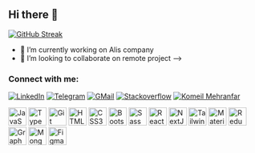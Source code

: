 ## Hi there 👋
[![GitHub Streak](https://github-readme-streak-stats.herokuapp.com?user=ali.arefi994&theme=meta-light&hide_border=true&sideLabels=5453EB&background=13%2CCAEBCA%2CCEE5EB&stroke=0E2514&ring=4765A0&fire=4867A2&currStreakNum=2A14EB&sideNums=2A14EB&currStreakLabel=2A14EB&dates=075103&border=EB5454&excludeDaysLabel=EB5454)](https://git.io/streak-stats)


- 🔭 I’m currently working on Alis company
- 👯 I’m looking to collaborate on remote project
-->
<h3 align="left">Connect with me:</h3>
<p dir="auto"><a href="https://www.linkedin.com/in/komeilmehranfar/" rel="nofollow"><img src="https://camo.githubusercontent.com/459a9dbb1b03d796255d7164ef4a34c045ae5e81d15784971bdea635fd43e604/68747470733a2f2f696d672e736869656c64732e696f2f62616467652f6c696e6b6564696e2d6630663066303f267374796c653d666f722d7468652d6261646765266c6f676f3d6c696e6b6564696e266c6f676f436f6c6f723d776869746526636f6c6f723d306537366138" alt="LinkedIn" data-canonical-src="https://img.shields.io/badge/linkedin-f0f0f0?&amp;style=for-the-badge&amp;logo=linkedin&amp;logoColor=white&amp;color=0e76a8" style="max-width: 100%;"></a>
<a href="https://t.me/komeil_mehranfar" rel="nofollow"><img src="https://camo.githubusercontent.com/48c819a5171b0dcb57efb39cc861b8c5474504c05ac785a2e0475a2699de2ec2/68747470733a2f2f696d672e736869656c64732e696f2f62616467652f74656c656772616d2d6630663066303f267374796c653d666f722d7468652d6261646765266c6f676f436f6c6f723d7768697465266c6f676f3d74656c656772616d" alt="Telegram" data-canonical-src="https://img.shields.io/badge/telegram-f0f0f0?&amp;style=for-the-badge&amp;logoColor=white&amp;logo=telegram" style="max-width: 100%;"></a>
<a href="mailto:komeil.mehranfar@gmail.com"><img src="https://camo.githubusercontent.com/a14b13afbadce7a19846624cd09a0d1d3878884853a83fd98a80a6a872c3e591/68747470733a2f2f696d672e736869656c64732e696f2f62616467652f676d61696c2d6630663066303f267374796c653d666f722d7468652d6261646765266c6f676f3d676d61696c266c6f676f436f6c6f723d776869746526636f6c6f723d656134333335" alt="GMail" data-canonical-src="https://img.shields.io/badge/gmail-f0f0f0?&amp;style=for-the-badge&amp;logo=gmail&amp;logoColor=white&amp;color=ea4335" style="max-width: 100%;"></a>
<a href="https://stackoverflow.com/users/10442533/komeil-mehranfar" rel="nofollow"><img src="https://camo.githubusercontent.com/9beef5d7f120a799e9bf3b7eb25b662495ec46cd6116ee72b7323d72c42dfad6/68747470733a2f2f696d672e736869656c64732e696f2f62616467652f737461636b6f766572666c6f772d2532334632383033322e7376673f267374796c653d666f722d7468652d6261646765266c6f676f3d737461636b6f766572666c6f77266c6f676f436f6c6f723d7768697465" alt="Stackoverflow" data-canonical-src="https://img.shields.io/badge/stackoverflow-%23F28032.svg?&amp;style=for-the-badge&amp;logo=stackoverflow&amp;logoColor=white" style="max-width: 100%;"></a>
<a href="https://komeilmehranfar.com" rel="nofollow"><img src="https://camo.githubusercontent.com/7e77574d0ffc9c426009e8e4f92e97771c9c4338624f7b153f180b1077d2cd84/68747470733a2f2f696d672e736869656c64732e696f2f62616467652f706572736f6e616c253230626c6f672d6630663066303f267374796c653d666f722d7468652d6261646765266c6f676f436f6c6f723d776869746526636f6c6f723d316131643234" alt="Komeil Mehranfar" data-canonical-src="https://img.shields.io/badge/personal%20blog-f0f0f0?&amp;style=for-the-badge&amp;logoColor=white&amp;color=1a1d24" style="max-width: 100%;"></a></p>
<p align="left" dir="auto">
<a href="https://developer.mozilla.org/en-US/docs/Web/JavaScript" rel="nofollow"><img src="https://raw.githubusercontent.com/danielcranney/readme-generator/main/public/icons/skills/javascript-colored.svg" width="36" height="36" alt="JavaScript" style="max-width: 100%;"></a>
<a href="https://www.typescriptlang.org/" rel="nofollow"><img src="https://raw.githubusercontent.com/danielcranney/readme-generator/main/public/icons/skills/typescript-colored.svg" width="36" height="36" alt="TypeScript" style="max-width: 100%;"></a>
<a href="https://git-scm.com/" rel="nofollow"><img src="https://raw.githubusercontent.com/danielcranney/readme-generator/main/public/icons/skills/git-colored.svg" width="36" height="36" alt="Git" style="max-width: 100%;"></a>
<a href="https://developer.mozilla.org/en-US/docs/Glossary/HTML5" rel="nofollow"><img src="https://raw.githubusercontent.com/danielcranney/readme-generator/main/public/icons/skills/html5-colored.svg" width="36" height="36" alt="HTML5" style="max-width: 100%;"></a>
<a href="https://www.w3.org/TR/CSS/#css" rel="nofollow"><img src="https://raw.githubusercontent.com/danielcranney/readme-generator/main/public/icons/skills/css3-colored.svg" width="36" height="36" alt="CSS3" style="max-width: 100%;"></a>
<a href="https://getbootstrap.com/" rel="nofollow"><img src="https://raw.githubusercontent.com/danielcranney/readme-generator/main/public/icons/skills/bootstrap-colored.svg" width="36" height="36" alt="Bootstrap" style="max-width: 100%;"></a>
<a href="https://sass-lang.com/" rel="nofollow"><img src="https://raw.githubusercontent.com/danielcranney/readme-generator/main/public/icons/skills/sass-colored.svg" width="36" height="36" alt="Sass" style="max-width: 100%;"></a>
<a href="https://reactjs.org/" rel="nofollow"><img src="https://raw.githubusercontent.com/danielcranney/readme-generator/main/public/icons/skills/react-colored.svg" width="36" height="36" alt="React" style="max-width: 100%;"></a>
<a href="https://nextjs.org/docs" rel="nofollow"><img src="https://raw.githubusercontent.com/danielcranney/readme-generator/main/public/icons/skills/nextjs-colored.svg" width="36" height="36" alt="NextJs" style="max-width: 100%;"></a>
<a href="https://tailwindcss.com/" rel="nofollow"><img src="https://raw.githubusercontent.com/danielcranney/readme-generator/main/public/icons/skills/tailwindcss-colored.svg" width="36" height="36" alt="TailwindCSS" style="max-width: 100%;"></a>
<a href="https://mui.com/" rel="nofollow"><img src="https://raw.githubusercontent.com/danielcranney/readme-generator/main/public/icons/skills/materialui-colored.svg" width="36" height="36" alt="Material UI" style="max-width: 100%;"></a>
<a href="https://redux.js.org/" rel="nofollow"><img src="https://raw.githubusercontent.com/danielcranney/readme-generator/main/public/icons/skills/redux-colored.svg" width="36" height="36" alt="Redux" style="max-width: 100%;"></a>
<a href="https://graphql.org/" rel="nofollow"><img src="https://raw.githubusercontent.com/danielcranney/readme-generator/main/public/icons/skills/graphql-colored.svg" width="36" height="36" alt="GraphQL" style="max-width: 100%;"></a>
<a href="https://www.mongodb.com/" rel="nofollow"><img src="https://raw.githubusercontent.com/danielcranney/readme-generator/main/public/icons/skills/mongodb-colored.svg" width="36" height="36" alt="MongoDB" style="max-width: 100%;"></a>
<a href="https://www.figma.com/" rel="nofollow"><img src="https://raw.githubusercontent.com/danielcranney/readme-generator/main/public/icons/skills/figma-colored.svg" width="36" height="36" alt="Figma" style="max-width: 100%;"></a>
</p>



